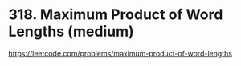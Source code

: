 # 318. Maximum Product of Word Lengths (medium)

https://leetcode.com/problems/maximum-product-of-word-lengths
